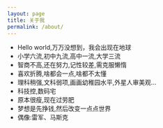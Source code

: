 ```yaml
---
layout: page
title: 关于我
permalink: /about/
---
```


- Hello world,万万没想到，我会出现在地球
- 小学六流,初中九流,高中一流,大学三流
- 智商不高,还在努力,记性较差,需克服懒惰
- 喜欢折腾,啥都会一点,啥都不太懂
- 理科稍强,文科弱项,画画幼稚园水平,外星人审美观...
- 科技控,数码宅
- 原本很瘦,现在过劳肥
- 梦想是先挣钱,然后改变一点点世界
- 偶像:雷军、马斯克


